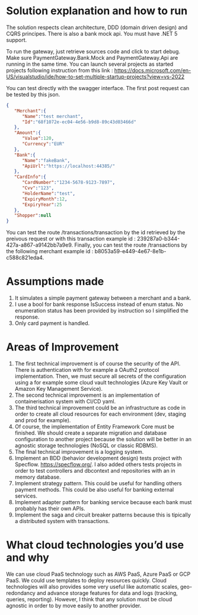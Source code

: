 # Solution explanation and how to run

The solution respects clean architecture, DDD (domain driven design) and CQRS principes. There is also a bank mock api. You must have .NET 5 support.

To run the gateway, just retrieve sources code and click to start debug. Make sure PaymentGateway.Bank.Mock and PaymentGateway.Api are running in the same time. You can launch several projects as started projects following instruction from this link : https://docs.microsoft.com/en-US/visualstudio/ide/how-to-set-multiple-startup-projects?view=vs-2022

You can test directly with the swagger interface. The first post request can be tested by this json.

```json
{
   "Merchant":{
      "Name":"test merchant",
      "Id":"68f1072e-ec04-4e56-b9d8-89c43d03466d"
   },
   "Amount":{
      "Value":120,
      "Currency":"EUR"
   },
   "Bank":{
      "Name":"fakeBank",
      "ApiUrl":"https://localhost:44385/"
   },
   "CardInfo":{
      "CardNumber":"1234-5678-9123-7897",
      "Cvv":"123",
      "HolderName":"test",
      "ExpiryMonth":12,
      "ExpiryYear":25
   },
   "Shopper":null
}
```

You can test the route /transactions/transaction by the id retrieved by the preivous request or with this transaction example id : 239287a0-b344-427a-a867-a9142bb7a9e9.
Finally, you can test the route /transactions by the following merchant example id : b8053a59-e449-4e67-8e1b-c588c821eda4.

# Assumptions made

1. It simulates a simple payment gateway between a merchant and a bank.
2. I use a bool for bank response IsSuccess instead of enum status. No enumeration status has been provided by instruction so I simplified the response. 
3. Only card payment is handled.

# Areas of Improvement

1. The first technical improvement is of course the security of the API. There is authentication with for example a OAuth2 protocol implementation. Then, we must secure all secrets of the configuration using a for example some cloud vault technologies (Azure Key Vault or Amazon Key Management Service).
2. The second technical improvement is an implementation of containerisation system with CI/CD yaml. 
3. The third technical improvement could be an infrastructure as code in order to create all cloud resources for each environment (dev, staging and prod for example).
4. Of course, the implementation of Entity Framework Core must be finished. We should create a separate migration and database configuration to another project because the solution will be better in an agnostic storage technologies (NoSQL or classic RDBMS).
5. The final technical improvement is a logging system.
6. Implement an BDD (behavior development design) tests project with Specflow. https://specflow.org/. I also added others tests projects in order to test controllers and dbcontext and repositories with an in memory database.
7. Implement strategy pattern. This could be useful for handling others payment methods. This could be also useful for banking external services.
8. Implement adapter pattern for banking service because each bank must probably has their own APIs.
9. Implement the saga and circuit breaker patterns because this is tipically a distributed system with transactions.

# What cloud technologies you’d use and why

We can use cloud PaaS technology such as AWS PaaS, Azure PaaS or GCP PaaS. We could use templates to deploy resources quickly. Cloud technologies will also provides some very useful like automatic scales, geo-redondancy and advance storage features for data and logs (tracking, queries, reporting). However, I think that any solution must be cloud agnostic in order to by move easily to another provider. 
